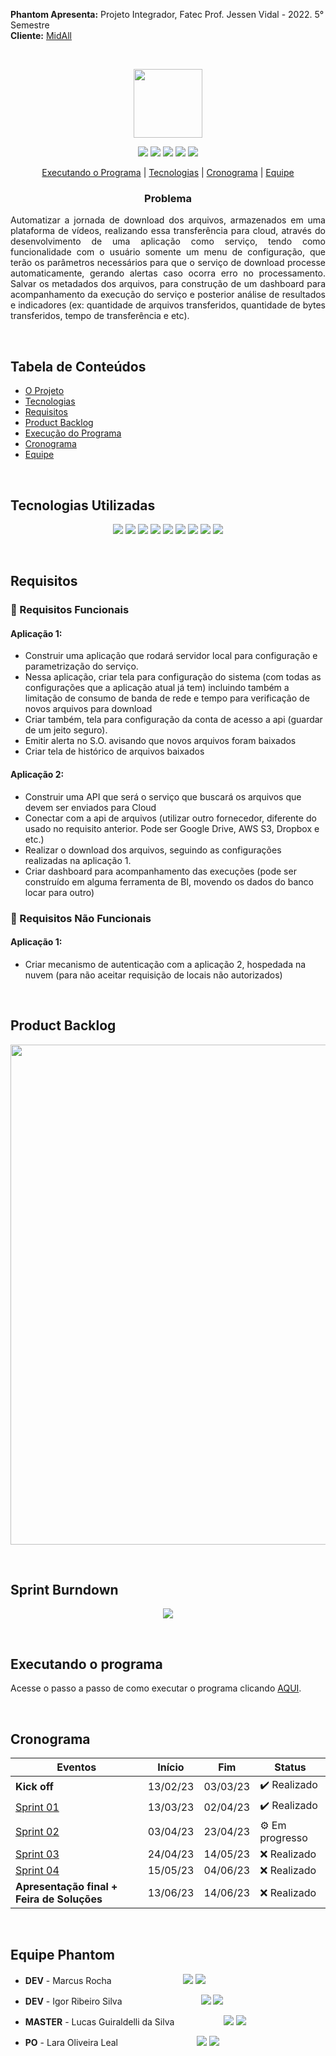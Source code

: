 **Phantom Apresenta:** Projeto Integrador, Fatec Prof. Jessen Vidal - 2022. 5° Semestre <br>
**Cliente:** <a href="https://www.midall.com.br//">MidAll</a>

<br><p align="center">
 <a href="https://www.midall.com.br/"><img src="https://user-images.githubusercontent.com/80851038/163725778-498ec2e9-e8eb-45cf-a586-848e5bb1dd97.png" width="110"/></a>
</p>

<p align="center"> 
 <img src="https://img.shields.io/badge/Status%3A-Building-orange"/>
 <a href="https://www.java.com/pt-BR/"><img src="https://img.shields.io/badge/Language%3A-JAVA-red"/></a>
 <a href="https://vuejs.org/"><img src="https://img.shields.io/badge/Language%3A-VUE.js-green"/></a>
 <a href="https://www.midall.com.br/"><img src="https://img.shields.io/badge/Client%3A-MidAll-purple"/></a>
 <a href="http://fatecsjc-prd.azurewebsites.net/"><img src="https://img.shields.io/badge/Institution%3A-Fatec-red"/></a>
</p>

<p align="center">
 <a href="#executando-o-programa">Executando o Programa</a> |  <a href="#tecnologias-utilizadas">Tecnologias</a> |  <a href="#cronograma">Cronograma</a> 
 |  <a href="#equipe-phantom">Equipe</a>
</p>

<h3 align="center">Problema</h3>
<p align="justify">
Automatizar a jornada de download dos arquivos, armazenados em uma plataforma de vídeos,
realizando essa transferência para cloud, através do desenvolvimento de uma aplicação como
serviço, tendo como funcionalidade com o usuário somente um menu de configuração, que terão
os parâmetros necessários para que o serviço de download processe automaticamente, gerando
alertas caso ocorra erro no processamento. Salvar os metadados dos arquivos, para construção de
um dashboard para acompanhamento da execução do serviço e posterior análise de resultados e
indicadores (ex: quantidade de arquivos transferidos, quantidade de bytes transferidos, tempo de
transferência e etc).
</p>


<br>

## Tabela de Conteúdos

 - [O Projeto](#subiter-call)
 - [Tecnologias](#tecnologias-utilizadas)
 - [Requisitos](#requisitos)
 - [Product Backlog](#product-backlog)  
 - [Execução do Programa](#executando-o-programa)
 - [Cronograma](#cronograma)
 - [Equipe](#equipe-phantom)

<br>

## Tecnologias Utilizadas

<p align="center">
  <img src="https://img.shields.io/badge/Vue.js-35495E?style=for-the-badge&logo=vuedotjs&logoColor=4FC08D"/>
  <img src="https://img.shields.io/badge/JavaScript-323330?style=for-the-badge&logo=javascript&logoColor=gold"/>
  <img src="https://img.shields.io/badge/HTML5-E34F26?style=for-the-badge&logo=html5&logoColor=white"/>
  <img src="https://img.shields.io/badge/CSS3-1572B6?style=for-the-badge&logo=css3&logoColor=white"/>
  <img src="https://img.shields.io/badge/Sass-CC6699?style=for-the-badge&logo=sass&logoColor=white"/>

  <img src="https://img.shields.io/badge/Java-ED8B00?style=for-the-badge&logo=java&logoColor=white"/>
  <img src="https://img.shields.io/badge/Spring-6DB33F?style=for-the-badge&logo=spring&logoColor=white"/>
  <img src="https://img.shields.io/badge/maven-C71A36?style=for-the-badge&logo=apachemaven&logoColor=white"/>
  <img src="https://img.shields.io/badge/Hibernate-59666C?style=for-the-badge&logo=Hibernate&logoColor=white"/>
</p>
 
<br>

## Requisitos

### 📌 Requisitos Funcionais

#### Aplicação 1:

 - Construir uma aplicação que rodará servidor local para configuração e parametrização do serviço.
 - Nessa aplicação, criar tela para configuração do sistema (com todas as configurações que a aplicação atual já tem) incluindo também a limitação de consumo de banda de rede e tempo para verificação de novos arquivos para download
 - Criar também, tela para configuração da conta de acesso a api (guardar de um jeito seguro).
 - Emitir alerta no S.O. avisando que novos arquivos foram baixados
 - Criar tela de histórico de arquivos baixados

#### Aplicação 2:

 - Construir uma API que será o serviço que buscará os arquivos que devem ser enviados para Cloud
 - Conectar com a api de arquivos (utilizar outro fornecedor, diferente do usado no requisito anterior. Pode ser Google Drive, AWS S3, Dropbox e etc.)
 - Realizar o download dos arquivos, seguindo as configurações realizadas na aplicação 1.
 - Criar dashboard para acompanhamento das execuções (pode ser construído em alguma ferramenta de BI, movendo os dados do banco locar para outro)

### 📌 Requisitos Não Funcionais

#### Aplicação 1:

 - Criar mecanismo de autenticação com a aplicação 2, hospedada na nuvem (para não aceitar requisição de locais não autorizados)

<br>

## Product Backlog

<p align="center"> 
<img src="https://media.discordapp.net/attachments/887890002741170176/1092600909663567962/Group_40.png?width=952&height=562" width="800"/> <br>
</p>
 
<br>

## Sprint Burndown

<p align="center"> 
<img src="https://media.discordapp.net/attachments/887890002741170176/1092601514784202833/WhatsApp_Image_2023-04-03_at_21.07.52.jpeg?width=876&height=507"/> <br>
</p>


<br>

## Executando o programa 
Acesse o passo a passo de como executar o programa clicando [AQUI](https://github.com/PhatomFatec/datatransfer-back/blob/8cf60c91e62dfdb093f0172d0c382152d15f3e91/Readme.md).

<br>

## Cronograma

| Eventos         | Início   | Fim      | Status |
|-----------------|----------|----------|--------|
| **Kick off**    | 13/02/23 | 03/03/23 |   ✔️ Realizado      |
| [Sprint 01](https://github.com/PhatomFatec/Midall-DataTransfer/blob/main/Sprints/Sprint01.md)   | 13/03/23 | 02/04/23 |   ✔️ Realizado       |
| [Sprint 02](https://github.com/PhatomFatec/Midall-DataTransfer/blob/main/Sprints/Sprint02.md)   | 03/04/23 | 23/04/23 |   ⚙ Em progresso       |
| [Sprint 03](https://github.com/PhatomFatec/Midall-DataTransfer/blob/main/Sprints/Sprint03.md)   | 24/04/23 | 14/05/23 |   ❌ Realizado      |
| [Sprint 04](https://github.com/PhatomFatec/Midall-DataTransfer/blob/main/Sprints/Sprint04.md)   | 15/05/23 | 04/06/23 |   ❌ Realizado      |
| **Apresentação final + Feira de Soluções** | 13/06/23 | 14/06/23 |   ❌ Realizado  |

<br>

## Equipe Phantom

* **DEV** - Marcus Rocha &nbsp; &nbsp; &nbsp; &nbsp; &nbsp; &nbsp; &nbsp; &nbsp; &nbsp; &nbsp; &nbsp; &nbsp; &nbsp;&nbsp;&nbsp;
[<img src="https://img.shields.io/badge/linkedin-%230077B5.svg?&style=for-the-badge&logo=linkedin&logoColor=white&color=black"/>](https://www.linkedin.com/in/mvarocha/)
[<img src="https://img.shields.io/badge/github%20-%23121011.svg?&style=for-the-badge&logo=github&logoColor=white&color=black"/>](https://github.com/mvarocha)


* **DEV** - Igor Ribeiro Silva &nbsp; &nbsp; &nbsp; &nbsp; &nbsp; &nbsp; &nbsp; &nbsp; &nbsp; &nbsp; &nbsp; &nbsp; &nbsp; &nbsp; &nbsp;&nbsp; 
[<img src="https://img.shields.io/badge/linkedin-%230077B5.svg?&style=for-the-badge&logo=linkedin&logoColor=white&color=black"/>](https://www.linkedin.com/in/igor-ribeiro-8571a6210/)
[<img src="https://img.shields.io/badge/github%20-%23121011.svg?&style=for-the-badge&logo=github&logoColor=white&color=black"/>](https://github.com/IgorRibeiro-S)

* **MASTER** - Lucas Guiraldelli da Silva &nbsp; &nbsp; &nbsp; &nbsp; &nbsp; &nbsp; &nbsp; &nbsp; &nbsp;&nbsp;
[<img src="https://img.shields.io/badge/linkedin-%230077B5.svg?&style=for-the-badge&logo=linkedin&logoColor=white&color=black"/>](https://www.linkedin.com/in/lucasguiraldelli/)
[<img src="https://img.shields.io/badge/github%20-%23121011.svg?&style=for-the-badge&logo=github&logoColor=white&color=black"/>](https://github.com/LucasGuiraldelli)

* **PO** - Lara Oliveira Leal &nbsp; &nbsp; &nbsp; &nbsp; &nbsp; &nbsp; &nbsp; &nbsp; &nbsp; &nbsp; &nbsp; &nbsp; &nbsp; &nbsp; &nbsp;&nbsp;
[<img src="https://img.shields.io/badge/linkedin-%230077B5.svg?&style=for-the-badge&logo=linkedin&logoColor=white&color=black"/>](https://www.linkedin.com/in/lara-leal-527b7020a/)
[<img src="https://img.shields.io/badge/github%20-%23121011.svg?&style=for-the-badge&logo=github&logoColor=white&color=black"/>](https://github.com/lara-leal)

